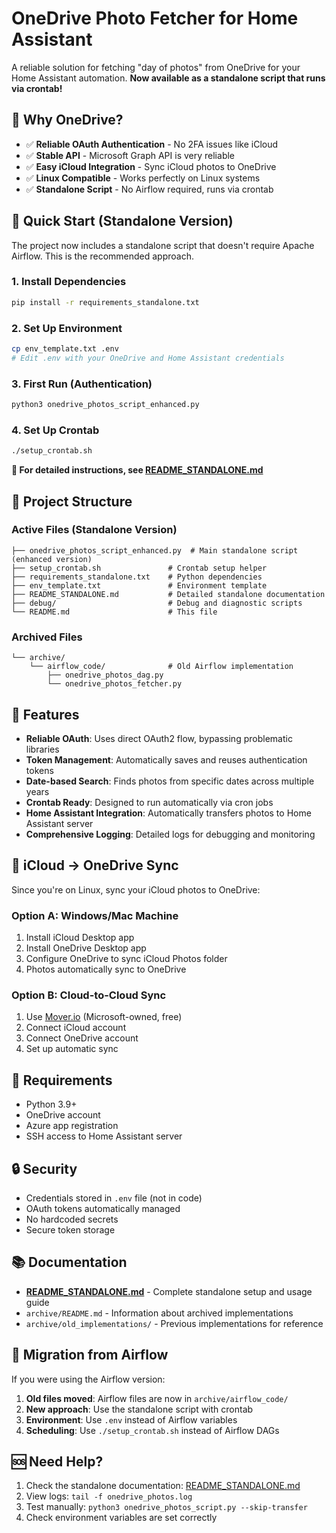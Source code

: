# OneDrive Photo Fetcher for Home Assistant

A reliable solution for fetching "day of photos" from OneDrive for your Home Assistant automation. **Now available as a standalone script that runs via crontab!**

## 🎯 **Why OneDrive?**

- ✅ **Reliable OAuth Authentication** - No 2FA issues like iCloud
- ✅ **Stable API** - Microsoft Graph API is very reliable
- ✅ **Easy iCloud Integration** - Sync iCloud photos to OneDrive
- ✅ **Linux Compatible** - Works perfectly on Linux systems
- ✅ **Standalone Script** - No Airflow required, runs via crontab

## 🚀 **Quick Start (Standalone Version)**

The project now includes a standalone script that doesn't require Apache Airflow. This is the recommended approach.

### **1. Install Dependencies**
```bash
pip install -r requirements_standalone.txt
```

### **2. Set Up Environment**
```bash
cp env_template.txt .env
# Edit .env with your OneDrive and Home Assistant credentials
```

### **3. First Run (Authentication)**
```bash
python3 onedrive_photos_script_enhanced.py
```

### **4. Set Up Crontab**
```bash
./setup_crontab.sh
```

**📖 For detailed instructions, see [README_STANDALONE.md](README_STANDALONE.md)**

## 📁 **Project Structure**

### **Active Files (Standalone Version)**
```
├── onedrive_photos_script_enhanced.py  # Main standalone script (enhanced version)
├── setup_crontab.sh               # Crontab setup helper
├── requirements_standalone.txt    # Python dependencies
├── env_template.txt               # Environment template
├── README_STANDALONE.md           # Detailed standalone documentation
├── debug/                         # Debug and diagnostic scripts
└── README.md                      # This file
```

### **Archived Files**
```
└── archive/
    └── airflow_code/              # Old Airflow implementation
        ├── onedrive_photos_dag.py
        └── onedrive_photos_fetcher.py
```

## 🔧 **Features**

- **Reliable OAuth**: Uses direct OAuth2 flow, bypassing problematic libraries
- **Token Management**: Automatically saves and reuses authentication tokens
- **Date-based Search**: Finds photos from specific dates across multiple years
- **Crontab Ready**: Designed to run automatically via cron jobs
- **Home Assistant Integration**: Automatically transfers photos to Home Assistant server
- **Comprehensive Logging**: Detailed logs for debugging and monitoring

## 🔄 **iCloud → OneDrive Sync**

Since you're on Linux, sync your iCloud photos to OneDrive:

### **Option A: Windows/Mac Machine**
1. Install iCloud Desktop app
2. Install OneDrive Desktop app
3. Configure OneDrive to sync iCloud Photos folder
4. Photos automatically sync to OneDrive

### **Option B: Cloud-to-Cloud Sync**
1. Use [Mover.io](https://mover.io) (Microsoft-owned, free)
2. Connect iCloud account
3. Connect OneDrive account
4. Set up automatic sync

## 📝 **Requirements**

- Python 3.9+
- OneDrive account
- Azure app registration
- SSH access to Home Assistant server

## 🔒 **Security**

- Credentials stored in `.env` file (not in code)
- OAuth tokens automatically managed
- No hardcoded secrets
- Secure token storage

## 📚 **Documentation**

- **[README_STANDALONE.md](README_STANDALONE.md)** - Complete standalone setup and usage guide
- `archive/README.md` - Information about archived implementations
- `archive/old_implementations/` - Previous implementations for reference

## 🔄 **Migration from Airflow**

If you were using the Airflow version:

1. **Old files moved**: Airflow files are now in `archive/airflow_code/`
2. **New approach**: Use the standalone script with crontab
3. **Environment**: Use `.env` instead of Airflow variables
4. **Scheduling**: Use `./setup_crontab.sh` instead of Airflow DAGs

## 🆘 **Need Help?**

1. Check the standalone documentation: [README_STANDALONE.md](README_STANDALONE.md)
2. View logs: `tail -f onedrive_photos.log`
3. Test manually: `python3 onedrive_photos_script.py --skip-transfer`
4. Check environment variables are set correctly
